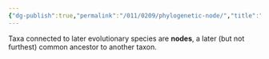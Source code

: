 ```yaml
---
{"dg-publish":true,"permalink":"/011/0209/phylogenetic-node/","title":"Phylogenetic Node","tags":["BIOL422"],"created":"2024-09-26T15:22:55.000-07:00","updated":"2025-01-22T00:49:25.730-08:00"}
---
```


Taxa connected to later evolutionary species are **nodes**, a later (but not furthest) common ancestor to another taxon.